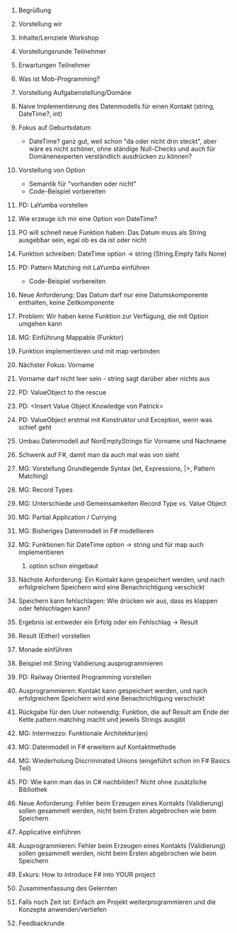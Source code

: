 1) Begrüßung
2) Vorstellung wir
3) Inhalte/Lernziele Workshop
4) Vorstellungsrunde Teilnehmer
5) Erwartungen Teilnehmer
6) Was ist Mob-Programming?
7) Vorstellung Aufgabenstellung/Domäne
8) Naive Implementierung des Datenmodells für einen Kontakt (string, DateTime?, int)
9) Fokus auf Geburtsdatum

    - DateTime? ganz gut, weil schon "da oder nicht drin steckt", aber wäre es nicht schöner, ohne ständige Null-Checks und auch für Domänenexperten verständlich ausdrücken zu können?

1) Vorstellung von Option
    - Semantik für "vorhanden oder nicht"
    - Code-Beispiel vorbereiten

2) PD: LaYumba vorstellen
3) Wie erzeuge ich mir eine Option von DateTime?
4) PO will schnell neue Funktion haben: Das Datum muss als String ausgebbar sein, egal ob es da ist oder nicht
5) Funktion schreiben: DateTime option -> string (String.Empty falls None)
6) PD: Pattern Matching mit LaYumba einführen
   - Code-Beispiel vorbereiten

7) Neue Anforderung: Das Datum darf nur eine Datumskomponente enthalten, keine Zeitkomponente
8) Problem: Wir haben keine Funktion zur Verfügung, die mit Option<DateTime> umgehen kann
9)  MG: Einführung Mappable (Funktor)
10) Funktion implementieren und mit map verbinden
11) Nächster Fokus: Vorname
12) Vorname darf nicht leer sein - string sagt darüber aber nichts aus
13) PD: ValueObject to the rescue
14) PD: \<Insert Value Object Knowledge von Patrick\>
15) PD: ValueObject erstmal mit Konstruktor und Exception, wenn was schief geht
16) Umbau Datenmodell auf NonEmptyStrings für Vorname und Nachname
17) Schwenk auf F#, damit man da auch mal was von sieht
18) MG: Vorstellung Grundlegende Syntax (let, Expressions, |>, Pattern Matching)
19) MG: Record Types
20) MG: Unterschiede und Gemeinsamkeiten Record Type vs. Value Object
21) MG: Partial Application / Currying
22) MG: Bisheriges Datenmodell in F# modellieren
23) MG: Funktionen für DateTime option -> string und für map auch implementieren 
    1)  option schon eingebaut
24) Nächste Anforderung: Ein Kontakt kann gespeichert werden, und nach erfolgreichem Speichern wird eine Benachrichtigung verschickt
25) Speichern kann fehlschlagen: Wie drücken wir aus, dass es klappen oder fehlschlagen kann?
26) Ergebnis ist entweder ein Erfolg oder ein Fehlschlag -> Result
27) Result (Either) vorstellen
28) Monade einführen
29) Beispiel mit String Validierung ausprogrammieren
30) PD: Railway Oriented Programming vorstellen
31) Ausprogrammieren: Kontakt kann gespeichert werden, und nach erfolgreichem Speichern wird eine Benachrichtigung verschickt
32) Rückgabe für den User notwendig: Funktion, die auf Result am Ende der Kette pattern matching macht und jeweils Strings ausgibt
33) MG: Intermezzo: Funktionale Architektur(en)
34) MG: Datenmodell in F# erweitern auf Kontaktmethode
35) MG: Wiederholung Discriminated Unions (eingeführt schon im F# Basics Teil)
36) PD: Wie kann man das in C# nachbilden? Nicht ohne zusätzliche Bibliothek
37) Neue Anforderung: Fehler beim Erzeugen eines Kontakts (Validierung) sollen gesammelt werden, nicht beim Ersten abgebrochen wie beim Speichern
38) Applicative einführen
39) Ausprogrammieren: Fehler beim Erzeugen eines Kontakts (Validierung) sollen gesammelt werden, nicht beim Ersten abgebrochen wie beim Speichern
40) Exkurs: How to introduce F# into YOUR project
41) Zusammenfassung des Gelernten
42) Falls noch Zeit ist: Einfach am Projekt weiterprogrammieren und die Konzepte anwenden/vertiefen
43) Feedbackrunde